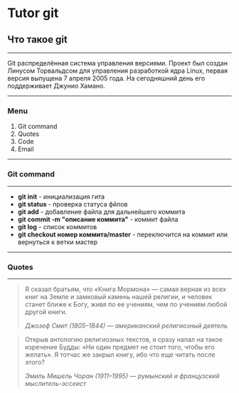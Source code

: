# Tutor git

## Что такое git
---
Git распределённая система управления версиями. Проект был создан Линусом Торвальдсом для управления разработкой ядра Linux, первая версия выпущена 7 апреля 2005 года. На сегодняшний день его поддерживает Джунио Хамано. 

---
### Menu
1. Git command
2. Quotes
3. Code
4. Email

---
### Git command
---
* **git init** - инициализация гита
* **git status** - проверка статуса фйлов
* **git add** - добавление файла для дальнейшего коммита
* **git commit -m "описание коммита"** - коммит файла
* **git log** - список коммитов
* **git checkout номер коммита/master** - переключится на коммит или вернуться к ветки мастер

---
### Quotes
---
> Я сказал братьям, что «Книга Мормона» — самая верная из всех книг на Земле и замковый камень нашей религии, и человек станет ближе к Богу, живя по ее учениям, чем по учениям любой другой книги. 
>
> *Джозеф Смит (1805–1844) — американский религиозный деятель*

> Открыв антологию религиозных текстов, я сразу напал на такое изречение Будды: «Ни один предмет не стоит того, чтобы его желать». Я тотчас же закрыл книгу, ибо что еще читать после этого? 
>
> *Эмиль Мишель Чоран (1911–1995) — румынский и французский мыслитель-эссеист*
